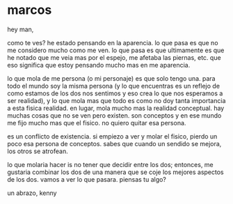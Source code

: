 # marcos

hey man,

como te ves? he estado pensando en la aparencia. lo que pasa es que no me considero mucho como me ven. lo que pasa es que ultimamente es que he notado que me veia mas por el espejo, me afetaba las piernas, etc. que eso significa que estoy pensando mucho mas en me aparencia.

lo que mola de me persona (o mi personaje) es que solo tengo una. para todo el mundo soy la misma persona (y lo que encuentras es un reflejo de como estamos de los dos nos sentimos y eso crea lo que nos esperamos a ser realidad), y lo que mola mas que todo es como no doy tanta importancia a esta fisica realidad. en lugar, mola mucho mas la realidad conceptual. hay muchas cosas que no se ven pero existen. son conceptos y en ese mundo me fijo mucho mas que el fisico. no quiero quitar esa persona.

es un conflicto de existencia. si empiezo a ver y molar el fisico, pierdo un poco esa persona de conceptos. sabes que cuando un sendido se mejora, los otros se atrofean.

lo que molaria hacer is no tener que decidir entre los dos; entonces, me gustaria combinar los dos de una manera que se coje los mejores aspectos de los dos. vamos a ver lo que pasara. piensas tu algo?

un abrazo,
kenny
